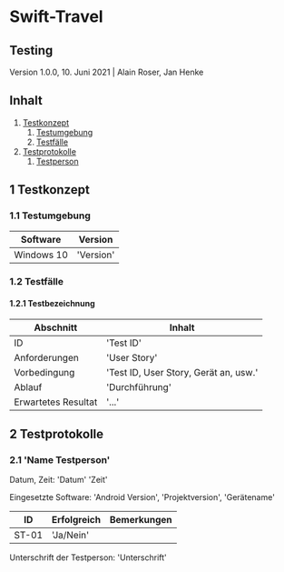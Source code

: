 
# Swift-Travel

## Testing

Version 1.0.0, 10. Juni 2021 | Alain Roser, Jan Henke

## Inhalt

1. [Testkonzept](#1-testkonzept)
    1. [Testumgebung](#11-testumgebung)
    2. [Testfälle](#12-testfälle)
2. [Testprotokolle](#2-testprotokolle)
    1. [Testperson](#21-Name-Testperson)


## 1 Testkonzept

### 1.1 Testumgebung

Software            |    Version
--------------------|-----------------------
Windows 10          |   'Version'

### 1.2 Testfälle

#### 1.2.1 Testbezeichnung

Abschnitt           |   Inhalt
--------------------|-----------------------
ID                  |   'Test ID'
Anforderungen       |   'User Story'
Vorbedingung        |   'Test ID, User Story, Gerät an, usw.'
Ablauf              |   'Durchführung'
Erwartetes Resultat |	'...'

## 2 Testprotokolle

### 2.1 'Name Testperson'

Datum, Zeit: 'Datum' 'Zeit'

Eingesetzte Software: 'Android Version', 'Projektversion', 'Gerätename'

ID      |   Erfolgreich   | Bemerkungen
--------|-----------------|---------------------------------------------
ST-01   | 'Ja/Nein'		  |

Unterschrift der Testperson: 'Unterschrift'